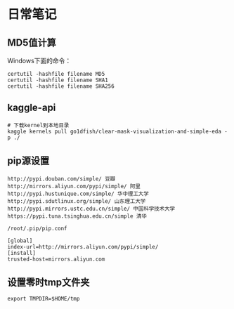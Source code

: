 # 日常笔记

## MD5值计算

Windows下面的命令：
```
certutil -hashfile filename MD5
certutil -hashfile filename SHA1
certutil -hashfile filename SHA256
```

## kaggle-api

```
# 下载kernel到本地目录
kaggle kernels pull go1dfish/clear-mask-visualization-and-simple-eda -p ./
```

## pip源设置

```
http://pypi.douban.com/simple/ 豆瓣
http://mirrors.aliyun.com/pypi/simple/ 阿里
http://pypi.hustunique.com/simple/ 华中理工大学
http://pypi.sdutlinux.org/simple/ 山东理工大学
http://pypi.mirrors.ustc.edu.cn/simple/ 中国科学技术大学
https://pypi.tuna.tsinghua.edu.cn/simple 清华
```

```
/root/.pip/pip.conf

[global]  
index-url=http://mirrors.aliyun.com/pypi/simple/  
[install]  
trusted-host=mirrors.aliyun.com
```

## 设置零时tmp文件夹

```
export TMPDIR=$HOME/tmp
```
